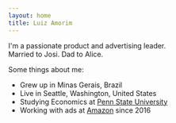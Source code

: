 ```yaml
---
layout: home
title: Luiz Amorim
---
```


I'm a passionate product and advertising leader.  
Married to Josi. Dad to Alice.

Some things about me:

- Grew up in Minas Gerais, Brazil
- Live in Seattle, Washington, United States
- Studying Economics at [Penn State University](https://www.psu.edu/)
- Working with ads at [Amazon](https://www.linkedin.com/in/luizamorim/) since 2016
